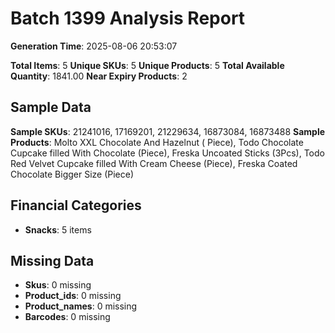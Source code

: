 # Batch 1399 Analysis Report

**Generation Time**: 2025-08-06 20:53:07

**Total Items**: 5
**Unique SKUs**: 5
**Unique Products**: 5
**Total Available Quantity**: 1841.00
**Near Expiry Products**: 2

## Sample Data
**Sample SKUs**: 21241016, 17169201, 21229634, 16873084, 16873488
**Sample Products**: Molto XXL Chocolate And Hazelnut ( Piece), Todo Chocolate Cupcake filled With Chocolate (Piece), Freska Uncoated Sticks (3Pcs), Todo Red Velvet Cupcake filled With Cream Cheese (Piece), Freska Coated Chocolate Bigger Size (Piece)

## Financial Categories
- **Snacks**: 5 items

## Missing Data
- **Skus**: 0 missing
- **Product_ids**: 0 missing
- **Product_names**: 0 missing
- **Barcodes**: 0 missing
